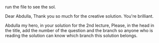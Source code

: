 <p>run the file to see the sol.</p>
Dear Abdulla,
Thank you so much for the creative solution. You're brilliant.

Abdulla my hero, in your solution for the 2nd lecture, 
Please, in the head in the title, add the number of the question and the branch so anyone who is reading the solution can know which branch this solution belongs.
